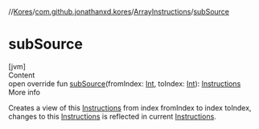 //[Kores](../../index.md)/[com.github.jonathanxd.kores](../index.md)/[ArrayInstructions](index.md)/[subSource](sub-source.md)



# subSource  
[jvm]  
Content  
open override fun [subSource](sub-source.md)(fromIndex: [Int](https://kotlinlang.org/api/latest/jvm/stdlib/kotlin/-int/index.html), toIndex: [Int](https://kotlinlang.org/api/latest/jvm/stdlib/kotlin/-int/index.html)): [Instructions](../-instructions/index.md)  
More info  


Creates a view of this [Instructions](../-instructions/index.md) from index fromIndex to index toIndex, changes to this [Instructions](../-instructions/index.md) is reflected in current [Instructions](../-instructions/index.md).

  



